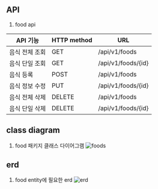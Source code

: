 ## API
1. food api

| API 기능 | HTTP method | URL |
| ------------ | ------------- | ------------- |
| 음식 전체 조회 | GET  | /api/v1/foods |
| 음식 단일 조회 | GET  | /api/v1/foods/{id} |
| 음식 등록 | POST  | /api/v1/foods |
| 음식 정보 수정 | PUT  | /api/v1/foods/{id} |
| 음식 전체 삭제 | DELETE  | /api/v1/foods |
| 음식 단일 삭제 | DELETE  | /api/v1/foods/{id} |

## class diagram
1. food 패키지 클래스 다이어그램
![foods](https://github.com/galaxian/food-delivery-service/assets/94841127/4f5edd37-c29c-40ec-8042-52ba12f93a84)

## erd
1. food entity에 필요한 erd
![erd](https://github.com/galaxian/food-delivery-service/assets/94841127/be243cc6-53d7-49fc-b44a-23286bc02a9e)
